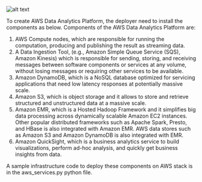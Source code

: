 ![alt text](https://github.com/doc-vu/Stratum/blob/master/png/DataAnalytics_on_AWS.png)

To create AWS Data Analytics Platform, the deployer need to install the components as below.
Components of the AWS Data Analytics Platform are:
1. AWS Compute nodes, which are responsible for running the computation, producing and publishing
the result as streaming data.
2. A Data Ingestion Tool, (e.g., Amazon Simple Queue Service (SQS), Amazon Kinesis) which is
responsible for sending, storing, and receiving messages between software components or services
at any volume, without losing messages or requiring other services to be available.
3. Amazon DynamoDB, which is a NoSQL database optimized for servicing applications that need low
latency responses at potentially massive scale.
4. Amazon S3, which is object storage and it allows to store and retrieve structured and unstructured
data at a massive scale.
5. Amazon EMR, which is a Hosted Hadoop Framework and it simplifies big data processing across
dynamically scalable Amazon EC2 instances. Other popular distributed frameworks such as Apache
Spark, Presto, and HBase is also integrated with Amazon EMR. AWS data stores such as Amazon S3
and Amazon DynamoDB is also integrated with EMR.
6. Amazon QuickSight, which is a business analytics service to build visualizations, perform ad-hoc
analysis, and quickly get business insights from data.

A sample infrastructure code to deploy these components on AWS stack is in the aws_services.py python file.
